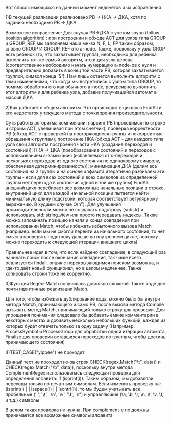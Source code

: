 Вот список имющихся на данный момент недочетов и их исправления

1)В текущей реализации реализовано  РВ -> НКА -> ДКА, хотя по заданию необходимо РВ -> ДКА

Возможное исправление:
Для случая РВ->ДКА с учетом групп (follow position algorithm) : при построении и обходе АСТ для узлов типа GROUP и GROUP_REF мы заполняем наши мн-ва N, F, L, FP таким образом, словно GROUP И GROUP_REF это a-node. Также, поскольку у узла GROP есть ребенок (то, что захватывает группа), необходимо для ребенка выполнить тот же самый алгоритм, что и для узла дерева (соответственно необходимо начать нумерацию a-node-ов с нуля и предварительно добавить в конец той части РВ, которая захватывается группой, символ конца '$'). Нам лишь остается выполнить алгоритм с теми изменениями, что когда мы встретились с узлом типа GROUP, то помимо обработки его как обычного a-node, рекурсивно выполнить этот алгоритм и для ребенка узла, добавив получившийся автомат в массив ДКА

2)Как работает в общем алгоритм. Что происходит в циклах в FindAll и его недостаток у текущего метода с точки зрения производительности.

Суть работы алгоритма компиляции: парсинг РВ (проходимся по строке и строим АСТ, увеличивая при этом счетчик); проверка корректности РВ (обход АСТ с проверкой на повторяющиеся группы и некорректные обращения к группам); построение НКА (обход АСТ - для каждого типа узла свой алгоритм построения части НКА (создание переходов и состояний)); НКА -> ДКА (преобразование состояний и переходов с использованием ε-замыкания (избавляемся от ε-переходов и нескольких переходов из одного состояния по одинаковому символу, обеспечивая детерминированность)); минимизация ДКА (делим все состояния на 2 группы и на основе алфавита итеративно разбиваем эти группы - если для всех состояний и всех символов из определенной группы нет перехода в состояния одной и той же группы)
FindAll: внешний цикл перебирает все возможные начальные позиции в строке, внутренний цикл для каждой начальной позиции пытается найти минимальную длину подстроки, которая соответствует регулярному выражению. В худшем случае O(n²). Для улучшения производительности можно не создавать подстроку (substr) и использовать std::string_view или просто передавать индексы. Также можно запоминать позицию начала и конца совпадения при использовании Match, чтобы избежать избыточного вызова Match (например: если мы не смогли перейти из начального состояния, то нет смысла проверять подстроку дальше во внутреннем цикле, поэтому можно переходить к следующей итерации внешнего цикла)

Правильнее идея в том, что если найдено совпадение, в следующий раз начинать поиск после окончания совпадения, так чаще всего реализуется findall, опция с перекрывающимся поиском возможна, и где-то даёт новый функционал, но в целом медленнее.
Также копировать строки тоже не корректно.

3)Функция Regex::Match получилась довольно сложной. Также коде две почти идентичные реализации Match.

Для того, чтобы избежать дублирование кода, можно было бы внутри метода Match, принимающего и само РВ, после вызова метода Compile вызывать метод Match, принимающий только строку для проверки. Для упрощения понимания следовало бы добавить ёмкие комментарии в некоторых местах и добавить несколько небольших функций, каждая из которых будет отвечать только за одну задачу (Например: ProcessSymbol и ProcessGroup для обработки одной итерации автомата, Finalize для проверки оставшихся переходов по группам, чтобы достичь принимающего состояния)

4)TEST_CASE("yippee") не проходит

Данный тест не проходил из-за строк CHECK(regex.Match("\t", data)) и CHECK(regex.Match("\b", data)), поскольку внутри метода ComplementRegex использовалась следующая проверка для определения алфавита: if (isprint(i)). Таким образом, мы добавляли переходы только по печатным символам. Если изменить проверку на: (isprint(i) | | isspace(i) | | iscntrl(i)), то мы будем учитывать все пробельные (' ', '\t', '\n', '\v', '\f', '\r') и управляющие (\a, \b, \r, \n, \t, \v, \f, и т.д.) символы

В целом такая проверка не нужна. При complement-е по должны принимается все возможные символы алфавита